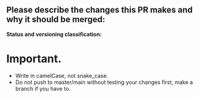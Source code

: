 ## Please describe the changes this PR makes and why it should be merged:

**Status and versioning classification:**

<!--
Please move lines that apply to you out of the comment:
- Code changes have been tested against the Discord API, or there are no code changes
- I know how to update typings and have done so, or typings don't need updating
- This PR changes the library's interface (methods or parameters added)
- This PR includes breaking changes (methods removed or renamed, parameters moved or removed)
- This PR **only** includes non-code changes, like changes to documentation, README, etc.
-->


# Important.
- Write in camelCase, not snake_case.
- Do not push to master/main without testing your changes first, make a branch
  if you have to.